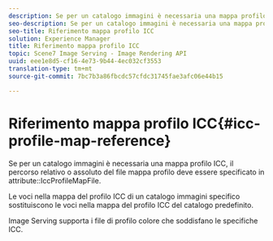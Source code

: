 ```yaml
---
description: Se per un catalogo immagini è necessaria una mappa profilo ICC, il percorso relativo o assoluto del file mappa profilo deve essere specificato nell’attributo IccProfileMapFile.
seo-description: Se per un catalogo immagini è necessaria una mappa profilo ICC, il percorso relativo o assoluto del file mappa profilo deve essere specificato nell’attributo IccProfileMapFile.
seo-title: Riferimento mappa profilo ICC
solution: Experience Manager
title: Riferimento mappa profilo ICC
topic: Scene7 Image Serving - Image Rendering API
uuid: eee1e8d5-cf16-4e73-9b44-4ec032cf3553
translation-type: tm+mt
source-git-commit: 7bc7b3a86fbcdc57cfdc31745fae3afc06e44b15

---
```



# Riferimento mappa profilo ICC{#icc-profile-map-reference}

Se per un catalogo immagini è necessaria una mappa profilo ICC, il percorso relativo o assoluto del file mappa profilo deve essere specificato in attribute::IccProfileMapFile.

Le voci nella mappa del profilo ICC di un catalogo immagini specifico sostituiscono le voci nella mappa del profilo ICC del catalogo predefinito.

Image Serving supporta i file di profilo colore che soddisfano le specifiche ICC.
